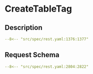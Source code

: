 # CreateTableTag

## Description

```yaml
--8<-- "src/spec/rest.yaml:1376:1377"
```

## Request Schema

```yaml
--8<-- "src/spec/rest.yaml:2804:2822"
```